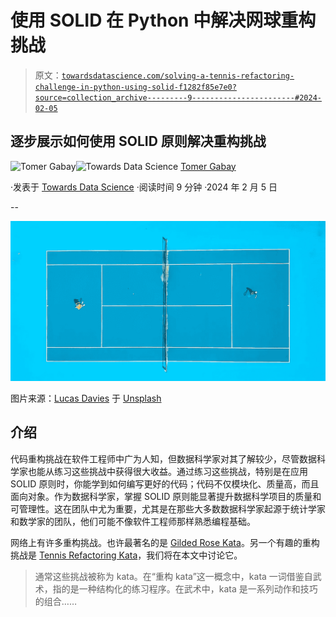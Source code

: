 # 使用 SOLID 在 Python 中解决网球重构挑战

> 原文：[`towardsdatascience.com/solving-a-tennis-refactoring-challenge-in-python-using-solid-f1282f85e7e0?source=collection_archive---------9-----------------------#2024-02-05`](https://towardsdatascience.com/solving-a-tennis-refactoring-challenge-in-python-using-solid-f1282f85e7e0?source=collection_archive---------9-----------------------#2024-02-05)

## 逐步展示如何使用 SOLID 原则解决重构挑战

[](https://medium.com/@tomergabay?source=post_page---byline--f1282f85e7e0--------------------------------)![Tomer Gabay](https://medium.com/@tomergabay?source=post_page---byline--f1282f85e7e0--------------------------------)[](https://towardsdatascience.com/?source=post_page---byline--f1282f85e7e0--------------------------------)![Towards Data Science](https://towardsdatascience.com/?source=post_page---byline--f1282f85e7e0--------------------------------) [Tomer Gabay](https://medium.com/@tomergabay?source=post_page---byline--f1282f85e7e0--------------------------------)

·发表于 [Towards Data Science](https://towardsdatascience.com/?source=post_page---byline--f1282f85e7e0--------------------------------) ·阅读时间 9 分钟 ·2024 年 2 月 5 日

--

![](img/6946a2918536da57a572b635a87f305b.png)

图片来源：[Lucas Davies](https://unsplash.com/@lucas_davies?utm_source=medium&utm_medium=referral) 于 [Unsplash](https://unsplash.com/?utm_source=medium&utm_medium=referral)

## 介绍

代码重构挑战在软件工程师中广为人知，但数据科学家对其了解较少，尽管数据科学家也能从练习这些挑战中获得很大收益。通过练习这些挑战，特别是在应用 SOLID 原则时，你能学到如何编写更好的代码；代码不仅模块化、质量高，而且面向对象。作为数据科学家，掌握 SOLID 原则能显著提升数据科学项目的质量和可管理性。这在团队中尤为重要，尤其是在那些大多数数据科学家起源于统计学家和数学家的团队，他们可能不像软件工程师那样熟悉编程基础。  

网络上有许多重构挑战。也许最著名的是 [Gilded Rose Kata](https://github.com/emilybache/GildedRose-Refactoring-Kata)。另一个有趣的重构挑战是 [Tennis Refactoring Kata](https://github.com/emilybache/Tennis-Refactoring-Kata)，我们将在本文中讨论它。

> 通常这些挑战被称为 kata。在“重构 kata”这一概念中，kata 一词借鉴自武术，指的是一种结构化的练习程序。在武术中，kata 是一系列动作和技巧的组合……
